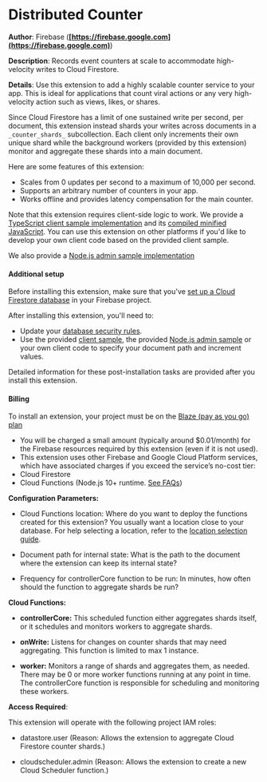 # Distributed Counter

**Author**: Firebase (**[https://firebase.google.com](https://firebase.google.com)**)

**Description**: Records event counters at scale to accommodate high-velocity writes to Cloud Firestore.



**Details**: Use this extension to add a highly scalable counter service to your app. This is ideal for applications that count viral actions or any very high-velocity action such as views, likes, or shares.

Since Cloud Firestore has a limit of one sustained write per second, per document, this extension instead shards your writes across documents in a `_counter_shards_` subcollection. Each client only increments their own unique shard while the background workers (provided by this extension) monitor and aggregate these shards into a main document.

Here are some features of this extension:

- Scales from 0 updates per second to a maximum of 10,000 per second.
- Supports an arbitrary number of counters in your app.
- Works offline and provides latency compensation for the main counter.

Note that this extension requires client-side logic to work. We provide a [TypeScript client sample implementation](https://github.com/firebase/extensions/blob/master/firestore-counter/clients/web/src/index.ts) and its [compiled minified JavaScript](https://github.com/firebase/extensions/blob/master/firestore-counter/clients/web/dist/sharded-counter.js). You can use this extension on other platforms if you'd like to develop your own client code based on the provided client sample.

We also provide a [Node.js admin sample implementation](https://github.com/firebase/extensions/blob/master/firestore-counter/clients/node/index.js)

#### Additional setup

Before installing this extension, make sure that you've [set up a Cloud Firestore database](https://firebase.google.com/docs/firestore/quickstart) in your Firebase project.

After installing this extension, you'll need to:

- Update your [database security rules](https://firebase.google.com/docs/rules).
- Use the provided [client sample](https://github.com/firebase/extensions/blob/master/firestore-counter/clients/web/src/index.ts), the provided [Node.js admin sample](https://github.com/firebase/extensions/blob/master/firestore-counter/clients/node/index.js) or your own client code to specify your document path and increment values.

Detailed information for these post-installation tasks are provided after you install this extension.


#### Billing
 
To install an extension, your project must be on the [Blaze (pay as you go) plan](https://firebase.google.com/pricing)
 
- You will be charged a small amount (typically around $0.01/month) for the Firebase resources required by this extension (even if it is not used).
- This extension uses other Firebase and Google Cloud Platform services, which have associated charges if you exceed the service’s no-cost tier:
 - Cloud Firestore
 - Cloud Functions (Node.js 10+ runtime. [See FAQs](https://firebase.google.com/support/faq#extensions-pricing))



**Configuration Parameters:**

* Cloud Functions location: Where do you want to deploy the functions created for this extension? You usually want a location close to your database. For help selecting a location, refer to the [location selection guide](https://firebase.google.com/docs/functions/locations).

* Document path for internal state: What is the path to the document where the extension can keep its internal state?

* Frequency for controllerCore function to be run: In minutes, how often should the function to aggregate shards be run?



**Cloud Functions:**

* **controllerCore:** This scheduled function either aggregates shards itself, or it schedules and monitors workers to aggregate shards.

* **onWrite:** Listens for changes on counter shards that may need aggregating. This function is limited to max 1 instance.

* **worker:** Monitors a range of shards and aggregates them, as needed. There may be 0 or more worker functions running at any point in time. The controllerCore function is responsible for scheduling and monitoring these workers.



**Access Required**:



This extension will operate with the following project IAM roles:

* datastore.user (Reason: Allows the extension to aggregate Cloud Firestore counter shards.)

* cloudscheduler.admin (Reason: Allows the extension to create a new Cloud Scheduler function.)
